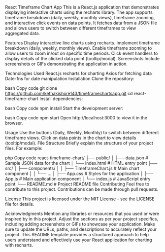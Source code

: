 React Timeframe Chart App
This is a React.js application that demonstrates displaying interactive charts using the recharts library. The app supports timeframe breakdown (daily, weekly, monthly views), timeframe zooming, and interactive click events on data points. It fetches data from a JSON file and allows users to switch between different timeframes to view aggregated data.

Features
Display interactive line charts using recharts.
Implement timeframe breakdown (daily, weekly, monthly views).
Enable timeframe zooming to allow users to zoom in/out on specific time periods.
Click event handlers to display details of the clicked data point (tooltip/modal).
Screenshots
Include screenshots or GIFs demonstrating the application in action.

Technologies Used
React.js
recharts for charting
Axios for fetching data
Date-fns for date manipulation
Installation
Clone the repository:

bash
Copy code
git clone https://github.com/kethakishore143/timeframechartsapp.git
cd react-timeframe-chart
Install dependencies:

bash
Copy code
npm install
Start the development server:

bash
Copy code
npm start
Open http://localhost:3000 to view it in the browser.

Usage
Use the buttons (Daily, Weekly, Monthly) to switch between different timeframe views.
Click on data points in the chart to view details (tooltip/modal).
File Structure
Briefly explain the structure of your project files. For example:

php
Copy code
react-timeframe-chart/
├── public/
│   ├── data.json        # Sample JSON data for the chart
│   └── index.html       # HTML entry point
├── src/
│   ├── components/
│   │   ├── TimeframeChart.js    # Main chart component
│   │   └── ...
│   ├── App.css         # Styles for the application
│   ├── App.js          # Main application component
│   └── index.js        # JavaScript entry point
└── README.md           # Project README file
Contributing
Feel free to contribute to this project. Contributions can be made through pull requests.

License
This project is licensed under the MIT License - see the LICENSE file for details.

Acknowledgments
Mention any libraries or resources that you used or were inspired by in this project.
Adjust the sections as per your project specifics, including adding screenshots or GIFs to showcase your application. Make sure to update the URLs, paths, and descriptions to accurately reflect your project. This README template provides a structured approach to help users understand and effectively use your React application for charting with recharts.





